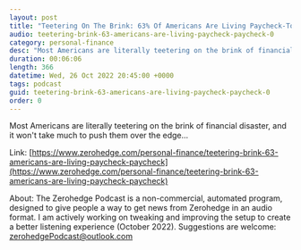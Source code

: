 ```yaml
---
layout: post
title: "Teetering On The Brink: 63% Of Americans Are Living Paycheck-To-Paycheck"
audio: teetering-brink-63-americans-are-living-paycheck-paycheck-0
category: personal-finance
desc: "Most Americans are literally teetering on the brink of financial disaster, and it won't take much to push them over the edge..."
duration: 00:06:06
length: 366
datetime: Wed, 26 Oct 2022 20:45:00 +0000
tags: podcast
guid: teetering-brink-63-americans-are-living-paycheck-paycheck-0
order: 0
---
```

Most Americans are literally teetering on the brink of financial disaster, and it won't take much to push them over the edge...

Link: [https://www.zerohedge.com/personal-finance/teetering-brink-63-americans-are-living-paycheck-paycheck](https://www.zerohedge.com/personal-finance/teetering-brink-63-americans-are-living-paycheck-paycheck)

About: The Zerohedge Podcast is a non-commercial, automated program, designed to give people a way to get news from Zerohedge in an audio format.  I am actively working on tweaking and improving the setup to create a better listening experience (October 2022).  Suggestions are welcome: [zerohedgePodcast@outlook.com](mailto:zerohedgePodcast@outlook.com)